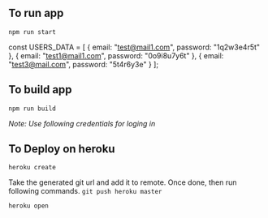 ## To run app

`npm run start`


const USERS_DATA = [
  {
    email: "test@mail1.com",
    password: "1q2w3e4r5t"
  },
  {
    email: "test1@mail1.com",
    password: "0o9i8u7y6t"
  },
  {
    email: "test3@mail.com",
    password: "5t4r6y3e"
  }
];

## To build app

`npm run build`

*Note: Use following credentials for loging in*


## To Deploy on heroku
`heroku create`

Take the generated git url and add it to remote.
Once done, then run following commands.
`git push heroku master`

`heroku open`
